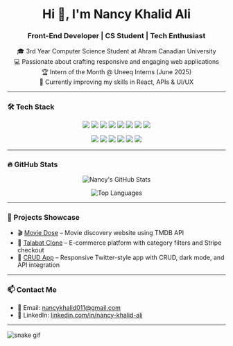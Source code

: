 <h1 align="center">Hi 👋, I'm Nancy Khalid Ali</h1>
<h3 align="center">Front-End Developer | CS Student | Tech Enthusiast</h3>

<p align="center">
  🎓 3rd Year Computer Science Student at Ahram Canadian University<br>
  💻 Passionate about crafting responsive and engaging web applications<br>
  🏆 Intern of the Month @ Uneeq Interns (June 2025)<br>
  🌱 Currently improving my skills in React, APIs & UI/UX<br>
</p>

---

### 🛠️ Tech Stack

<p align="center">
  <!-- Languages -->
  <img src="https://img.shields.io/badge/HTML5-E34F26?style=for-the-badge&logo=html5&logoColor=white" />
  <img src="https://img.shields.io/badge/CSS3-1572B6?style=for-the-badge&logo=css3&logoColor=white" />
  <img src="https://img.shields.io/badge/JavaScript-F7DF1E?style=for-the-badge&logo=javascript&logoColor=black" />
  <img src="https://img.shields.io/badge/C++-00599C?style=for-the-badge&logo=cplusplus&logoColor=white" />
  <img src="https://img.shields.io/badge/Java-007396?style=for-the-badge&logo=java&logoColor=white" />
  <img src="https://img.shields.io/badge/Kotlin-0095D5?style=for-the-badge&logo=kotlin&logoColor=white" />
  <img src="https://img.shields.io/badge/Dart-0175C2?style=for-the-badge&logo=dart&logoColor=white" />
  <img src="https://img.shields.io/badge/C%23-239120?style=for-the-badge&logo=c-sharp&logoColor=white" />
</p>

<p align="center">
  <!-- Tools -->
  <img src="https://img.shields.io/badge/React-61DAFB?style=for-the-badge&logo=react&logoColor=black" />
  <img src="https://img.shields.io/badge/Bootstrap-7952B3?style=for-the-badge&logo=bootstrap&logoColor=white" />
  <img src="https://img.shields.io/badge/.NET-512BD4?style=for-the-badge&logo=dotnet&logoColor=white" />
  <img src="https://img.shields.io/badge/Git-F05032?style=for-the-badge&logo=git&logoColor=white" />
  <img src="https://img.shields.io/badge/JSON-000000?style=for-the-badge&logo=json&logoColor=white" />
  <img src="https://img.shields.io/badge/Stripe-635BFF?style=for-the-badge&logo=stripe&logoColor=white" />
</p>

---

### 🔥 GitHub Stats

<p align="center">
  <img src="https://github-readme-stats.vercel.app/api?username=nancykhalid88&show_icons=true&theme=tokyonight" alt="Nancy's GitHub Stats" />
</p>

<p align="center">
  <img src="https://github-readme-stats.vercel.app/api/top-langs/?username=nancykhalid88&layout=compact&theme=tokyonight" alt="Top Languages" />
</p>

---

### 📌 Projects Showcase

- 🎬 [Movie Dose](https://github.com/nancykhalid88/Movie-dose--A-movie-website--) – Movie discovery website using TMDB API  
- 🛒 [Talabat Clone](https://github.com/nancykhalid88/Talabat) – E-commerce platform with category filters and Stripe checkout  
- 📝 [CRUD App](https://github.com/nancykhalid88/CRUD-app) – Responsive Twitter-style app with CRUD, dark mode, and API integration  

---

### 📫 Contact Me

- 📧 Email: [nancykhalid011@gmail.com](mailto:nancykhalid011@gmail.com)  
- 💼 LinkedIn: [linkedin.com/in/nancy-khalid-ali](https://linkedin.com/in/nancy-khalid-ali)

---

<!-- Optional: GitHub Contribution Snake -->
![snake gif](https://github.com/nancykhalid88/nancykhalid88/blob/output/github-contribution-grid-snake.svg) 
